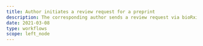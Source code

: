 ```yaml
---
title: Author initiates a review request for a preprint
description: The corresponding author sends a review request via bioRxiv UI
date: 2021-03-08
type: workflows
scope: left_node
---
```


